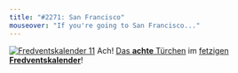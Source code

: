 ```yaml
---
title: "#2271: San Francisco"
mouseover: "If you're going to San Francisco..."
---
```


<a href="http://www.fonflatter.de/der-fetzige-fredventskalender-2011/" title="Fredventskalender 11"><img src="http://www.fonflatter.de/adv11/fredventskalender_banner.png" alt="Fredventskalender 11" /></a>
Ach! <a href="http://www.fonflatter.de/2011/12/08/das-8-turchen" title="Fredventskalender 2011">Das <strong>achte</strong> Türchen</a> im <a href="http://www.fonflatter.de/der-fetzige-fredventskalender-2011/" title="Fredventskalender 2011">fetzigen <strong>Fredventskalender</strong></a>!

